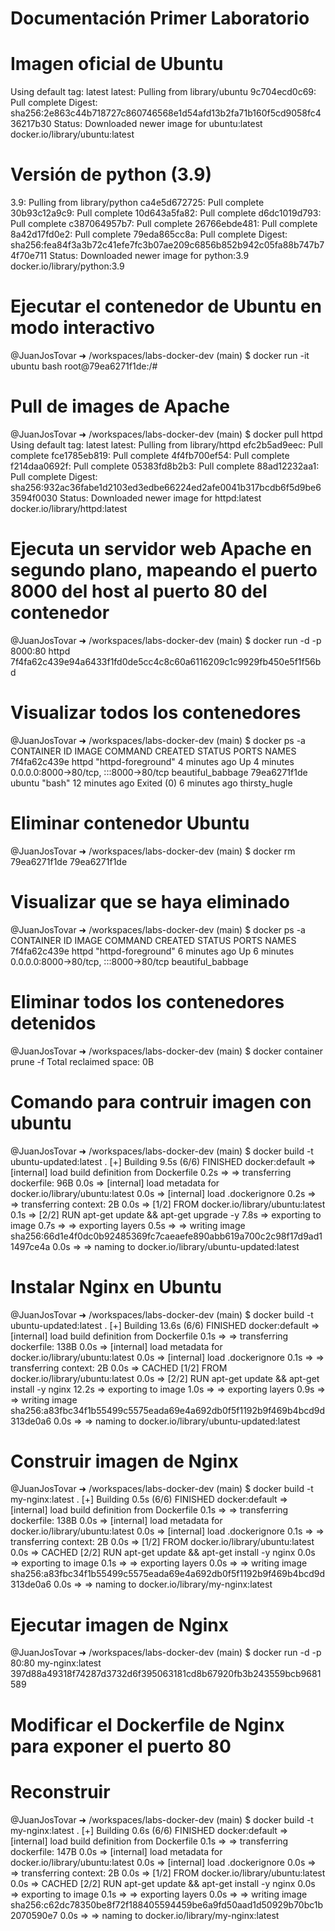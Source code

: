 # Documentación Primer Laboratorio

# Imagen oficial de Ubuntu
Using default tag: latest
latest: Pulling from library/ubuntu
9c704ecd0c69: Pull complete 
Digest: sha256:2e863c44b718727c860746568e1d54afd13b2fa71b160f5cd9058fc436217b30
Status: Downloaded newer image for ubuntu:latest
docker.io/library/ubuntu:latest

# Versión de python (3.9)
3.9: Pulling from library/python
ca4e5d672725: Pull complete 
30b93c12a9c9: Pull complete 
10d643a5fa82: Pull complete 
d6dc1019d793: Pull complete 
c387064957b7: Pull complete 
26766ebde481: Pull complete 
8a42d17fd0e2: Pull complete 
79eda865cc8a: Pull complete 
Digest: sha256:fea84f3a3b72c41efe7fc3b07ae209c6856b852b942c05fa88b747b74f70e711
Status: Downloaded newer image for python:3.9
docker.io/library/python:3.9

# Ejecutar el contenedor de Ubuntu en modo interactivo
@JuanJosTovar ➜ /workspaces/labs-docker-dev (main) $ docker run -it ubuntu bash
root@79ea6271f1de:/#

# Pull de images de Apache
@JuanJosTovar ➜ /workspaces/labs-docker-dev (main) $ docker pull httpd
Using default tag: latest
latest: Pulling from library/httpd
efc2b5ad9eec: Pull complete 
fce1785eb819: Pull complete 
4f4fb700ef54: Pull complete 
f214daa0692f: Pull complete 
05383fd8b2b3: Pull complete 
88ad12232aa1: Pull complete 
Digest: sha256:932ac36fabe1d2103ed3edbe66224ed2afe0041b317bcdb6f5d9be63594f0030
Status: Downloaded newer image for httpd:latest
docker.io/library/httpd:latest

# Ejecuta un servidor web Apache en segundo plano, mapeando el puerto 8000 del host al puerto 80 del contenedor
@JuanJosTovar ➜ /workspaces/labs-docker-dev (main) $ docker run -d -p 8000:80 httpd
7f4fa62c439e94a6433f1fd0de5cc4c8c60a6116209c1c9929fb450e5f1f56bd


# Visualizar todos los contenedores
@JuanJosTovar ➜ /workspaces/labs-docker-dev (main) $ docker ps -a
CONTAINER ID   IMAGE     COMMAND              CREATED          STATUS                     PORTS                                   NAMES
7f4fa62c439e   httpd     "httpd-foreground"   4 minutes ago    Up 4 minutes               0.0.0.0:8000->80/tcp, :::8000->80/tcp   beautiful_babbage
79ea6271f1de   ubuntu    "bash"               12 minutes ago   Exited (0) 6 minutes ago                                           thirsty_hugle


# Eliminar contenedor Ubuntu
@JuanJosTovar ➜ /workspaces/labs-docker-dev (main) $ docker rm 79ea6271f1de
79ea6271f1de

# Visualizar que se haya eliminado
@JuanJosTovar ➜ /workspaces/labs-docker-dev (main) $ docker ps -a
CONTAINER ID   IMAGE     COMMAND              CREATED         STATUS         PORTS                                   NAMES
7f4fa62c439e   httpd     "httpd-foreground"   6 minutes ago   Up 6 minutes   0.0.0.0:8000->80/tcp, :::8000->80/tcp   beautiful_babbage

# Eliminar todos los contenedores detenidos
@JuanJosTovar ➜ /workspaces/labs-docker-dev (main) $ docker container prune -f
Total reclaimed space: 0B

# Comando para contruir imagen con ubuntu
@JuanJosTovar ➜ /workspaces/labs-docker-dev (main) $ docker build -t ubuntu-updated:latest .
[+] Building 9.5s (6/6) FINISHED                                                                            docker:default
 => [internal] load build definition from Dockerfile                                                                  0.2s
 => => transferring dockerfile: 96B                                                                                   0.0s
 => [internal] load metadata for docker.io/library/ubuntu:latest                                                      0.0s
 => [internal] load .dockerignore                                                                                     0.2s
 => => transferring context: 2B                                                                                       0.0s
 => [1/2] FROM docker.io/library/ubuntu:latest                                                                        0.1s
 => [2/2] RUN apt-get update && apt-get upgrade -y                                                                    7.8s
 => exporting to image                                                                                                0.7s
 => => exporting layers                                                                                               0.5s
 => => writing image sha256:66d1e4f0dc0b92485369fc7caeaefe890abb619a700c2c98f17d9ad11497ce4a                          0.0s
 => => naming to docker.io/library/ubuntu-updated:latest

# Instalar Nginx en Ubuntu
 @JuanJosTovar ➜ /workspaces/labs-docker-dev (main) $ docker build -t ubuntu-updated:latest .
[+] Building 13.6s (6/6) FINISHED                                                                           docker:default
 => [internal] load build definition from Dockerfile                                                                  0.1s
 => => transferring dockerfile: 138B                                                                                  0.0s
 => [internal] load metadata for docker.io/library/ubuntu:latest                                                      0.0s
 => [internal] load .dockerignore                                                                                     0.1s
 => => transferring context: 2B                                                                                       0.0s
 => CACHED [1/2] FROM docker.io/library/ubuntu:latest                                                                 0.0s
 => [2/2] RUN apt-get update && apt-get install -y nginx                                                             12.2s
 => exporting to image                                                                                                1.0s
 => => exporting layers                                                                                               0.9s
 => => writing image sha256:a83fbc34f1b55499c5575eada69e4a692db0f5f1192b9f469b4bcd9d313de0a6                          0.0s
 => => naming to docker.io/library/ubuntu-updated:latest

# Construir imagen de Nginx
@JuanJosTovar ➜ /workspaces/labs-docker-dev (main) $ docker build -t my-nginx:latest .
[+] Building 0.5s (6/6) FINISHED                                                                            docker:default
 => [internal] load build definition from Dockerfile                                                                  0.1s
 => => transferring dockerfile: 138B                                                                                  0.0s
 => [internal] load metadata for docker.io/library/ubuntu:latest                                                      0.0s
 => [internal] load .dockerignore                                                                                     0.1s
 => => transferring context: 2B                                                                                       0.0s
 => [1/2] FROM docker.io/library/ubuntu:latest                                                                        0.0s
 => CACHED [2/2] RUN apt-get update && apt-get install -y nginx                                                       0.0s
 => exporting to image                                                                                                0.1s
 => => exporting layers                                                                                               0.0s
 => => writing image sha256:a83fbc34f1b55499c5575eada69e4a692db0f5f1192b9f469b4bcd9d313de0a6                          0.0s
 => => naming to docker.io/library/my-nginx:latest 

 # Ejecutar imagen de Nginx
 @JuanJosTovar ➜ /workspaces/labs-docker-dev (main) $ docker run -d -p 80:80 my-nginx:latest
397d88a49318f74287d3732d6f395063181cd8b67920fb3b243559bcb9681589

# Modificar el Dockerfile de Nginx para exponer el puerto 80
# Reconstruir
@JuanJosTovar ➜ /workspaces/labs-docker-dev (main) $ docker build -t my-nginx:latest .
[+] Building 0.6s (6/6) FINISHED                                                                            docker:default
 => [internal] load build definition from Dockerfile                                                                  0.1s
 => => transferring dockerfile: 147B                                                                                  0.0s
 => [internal] load metadata for docker.io/library/ubuntu:latest                                                      0.0s
 => [internal] load .dockerignore                                                                                     0.0s
 => => transferring context: 2B                                                                                       0.0s
 => [1/2] FROM docker.io/library/ubuntu:latest                                                                        0.0s
 => CACHED [2/2] RUN apt-get update && apt-get install -y nginx                                                       0.0s
 => exporting to image                                                                                                0.1s
 => => exporting layers                                                                                               0.0s
 => => writing image sha256:c62dc78350be8f72f188405594459be6a9fd50aad1d50929b70bc1b2070590e7                          0.0s
 => => naming to docker.io/library/my-nginx:latest   